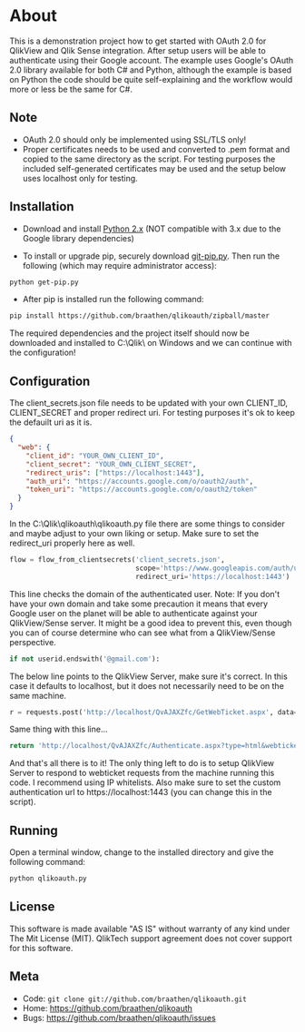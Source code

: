 About
=====

This is a demonstration project how to get started with OAuth 2.0 for QlikView and Qlik Sense integration. After setup users will be able to authenticate using their Google account. The example uses Google's OAuth 2.0 library available for both C# and Python, although the example is based on Python the code should be quite self-explaining and the workflow would more or less be the same for C#.

Note
----

* OAuth 2.0 should only be implemented using SSL/TLS only!
* Proper certificates needs to be used and converted to .pem format and copied to the same directory as the script. For testing purposes the included self-generated certificates may be used and the setup below uses localhost only for testing.

Installation
------------

* Download and install [Python 2.x](https://www.python.org/) (NOT compatible with 3.x due to the Google library dependencies)

* To install or upgrade pip, securely download [git-pip.py](https://bootstrap.pypa.io/get-pip.py). Then run the following (which may require administrator access):

```sh
python get-pip.py
```

* After pip is installed run the following command:

```sh
pip install https://github.com/braathen/qlikoauth/zipball/master
```

The required dependencies and the project itself should now be downloaded and installed to C:\Qlik\ on Windows and we can continue with the configuration!

Configuration
-------------

The client_secrets.json file needs to be updated with your own CLIENT_ID, CLIENT_SECRET and proper redirect uri. For testing purposes it's ok to keep the defauilt uri as it is.

```json
{
  "web": {
    "client_id": "YOUR_OWN_CLIENT_ID",
    "client_secret": "YOUR_OWN_CLIENT_SECRET",
    "redirect_uris": ["https://localhost:1443"],
    "auth_uri": "https://accounts.google.com/o/oauth2/auth",
    "token_uri": "https://accounts.google.com/o/oauth2/token"
  }
}
```

In the C:\Qlik\qlikoauth\qlikoauth.py file there are some things to consider and maybe adjust to your own liking or setup. Make sure to set the redirect_uri properly here as well.

```python
flow = flow_from_clientsecrets('client_secrets.json',
                               scope='https://www.googleapis.com/auth/userinfo.email',
                               redirect_uri='https://localhost:1443')
```

This line checks the domain of the authenticated user. Note: If you don't have your own domain and take some precaution it means that every Google user on the planet will be able to authenticate against your QlikView/Sense server. It might be a good idea to prevent this, even though you can of course determine who can see what from a QlikView/Sense perspective.

```python
if not userid.endswith('@gmail.com'):
```

The below line points to the QlikView Server, make sure it's correct. In this case it defaults to localhost, but it does not necessarily need to be on the same machine.

```python
r = requests.post('http://localhost/QvAJAXZfc/GetWebTicket.aspx', data=xml)
```

Same thing with this line...

```python
return 'http://localhost/QvAJAXZfc/Authenticate.aspx?type=html&webticket=%s&try=%s&back=%s' % (xmldoc[0].text, '/QlikView/', '')
```

And that's all there is to it! The only thing left to do is to setup QlikView Server to respond to webticket requests from the machine running this code. I recommend using IP whitelists. Also make sure to set the custom authentication url to https://localhost:1443 (you can change this in the script).

Running
-------

Open a terminal window, change to the installed directory and give the following command:

```sh
python qlikoauth.py
```

License
-------

This software is made available "AS IS" without warranty of any kind under The Mit License (MIT). QlikTech support agreement does not cover support for this software.

Meta
----

* Code: `git clone git://github.com/braathen/qlikoauth.git`
* Home: <https://github.com/braathen/qlikoauth>
* Bugs: <https://github.com/braathen/qlikoauth/issues>
